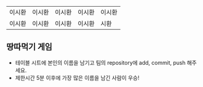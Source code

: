 <table>
      <tbody>
        <tr>
          <td>이시환</td>
          <td>이시환</td>
          <td>이시환</td>
          <td>이시환</td>
          <td>이시환</td>
        </tr>
        <tr>
          <td>이시환</td>
          <td>이시환</td>
          <td>이시환</td>
          <td>이시환</td>
          <td>시환</td>
        </tr>
      </tbody>
</table>

## 땅따먹기 게임

- 테이블 시트에 본인의 이름을 남기고 팀의 repository에 add, commit, push 해주세요.
- 제한시간 5분 이후에 가장 많은 이름을 남긴 사람이 우승!
